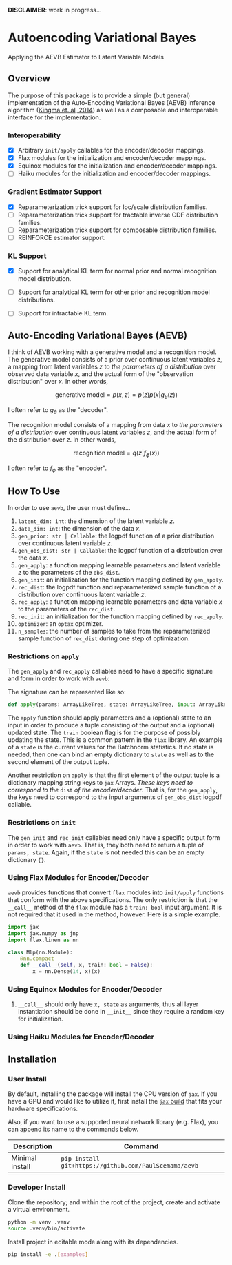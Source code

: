 **DISCLAIMER**: work in progress...

# Autoencoding Variational Bayes
Applying the AEVB Estimator to Latent Variable Models

## Overview

The purpose of this package is to provide a simple (but general) implementation of the Auto-Encoding Variational Bayes (AEVB) inference algorithm ([Kingma et. al, 2014](https://arxiv.org/abs/1312.6114)) as well as a composable and interoperable interface for the implementation.

### Interoperability
- [x] Arbitrary `init/apply` callables for the encoder/decoder mappings.
- [x] Flax modules for the initialization and encoder/decoder mappings.
- [x] Equinox modules for the initialization and encoder/decoder mappings.
- [ ] Haiku modules for the initialization and encoder/decoder mappings.

### Gradient Estimator Support
- [x] Reparameterization trick support for loc/scale distribution families.
- [ ] Reparameterization trick support for tractable inverse CDF distribution families.
- [ ] Reparameterization trick support for composable distribution families.
- [ ] REINFORCE estimator support.

### KL Support
- [x] Support for analytical KL term for normal prior and normal recognition model distribution. 
- [ ] Support for analytical KL term for other prior and recognition model distributions.
- [ ] Support for intractable KL term.


## Auto-Encoding Variational Bayes (AEVB)

I think of AEVB working with a generative model and a recognition model. The generative model consists of a prior over continuous latent variables $z$, a mapping from latent variables $z$ to *the parameters of a distribution* over observed data variable $x$, and the actual form of the "observation distribution" over $x$. In other words,

$$
\text{generative model} = p(x,z) = p(z)p(x|g_{\theta}(z))
$$

I often refer to $g_{\theta}$ as the "decoder". 

The recognition model consists of a mapping from data $x$ to *the parameters of a distribution* over continuous latent variables $z$, and the actual form of the distribution over $z$. In other words,

$$
\text{recognition model} = q(z|f_{\phi}(x))
$$

I often refer to $f_{\phi}$ as the "encoder". 


## How To Use

In order to use `aevb`, the user must define...

1. `latent_dim: int`: the dimension of the latent variable $z$. 
2. `data_dim: int`: the dimension of the data $x$. 
3. `gen_prior: str | Callable`: the logpdf function of a prior distribution over continuous latent variable $z$. 
4. `gen_obs_dist: str | Callable`: the logpdf function of a distribution over the data $x$.
6. `gen_apply`: a function mapping learnable parameters and latent variable $z$ to the parameters of the `obs_dist`.
7. `gen_init`: an initialization for the function mapping defined by `gen_apply`. 
8. `rec_dist`: the logpdf function and reparameterized sample function of a distribution over continuous latent variable $z$. 
9. `rec_apply`: a function mapping learnable parameters and data variable $x$ to the parameters of the `rec_dist`.
10. `rec_init`: an initialization for the function mapping defined by `rec_apply`. 
11. `optimizer`: an `optax` optimizer.
12. `n_samples`: the number of samples to take from the reparameterized sample function of `rec_dist` during one step of optimization. 

### Restrictions on `apply`
The `gen_apply` and `rec_apply` callables need to have a specific signature and form in order to work with `aevb`:

The signature can be represented like so:
```python
def apply(params: ArrayLikeTree, state: ArrayLikeTree, input: ArrayLike, train: bool): -> tuple[Dict[str, Array], ArrayLikeTree]
```

The `apply` function should apply parameters and a (optional) state to an input in order to produce a tuple consisting of the output and a (optional) updated state. The `train` boolean flag is for the purpose of possibly updating the state. This is a common pattern in the `flax` library. An example of a `state` is the current values for the Batchnorm statistics. If no state is needed, then one can bind an empty dictionary to `state` as well as to the second element of the output tuple. 

Another restriction on `apply` is that the first element of the output tuple is a dictionary mapping string keys to `jax` Arrays. *These keys need to correspond to the* `dist` *of the encoder/decoder*. That is, for the `gen_apply`, the keys need to correspond to the input arguments of `gen_obs_dist` logpdf callable.


### Restrictions on `init`
The `gen_init` and `rec_init` callables need only have a specific output form in order to work with `aevb`. That is, they both need to return a tuple of `params, state`. Again, if the `state` is not needed this can be an empty dictionary `{}`. 

### Using Flax Modules for Encoder/Decoder
`aevb` provides functions that convert `flax` modules into `init/apply` functions that conform with the above specifications. The only restriction is that the `__call__` method of the `flax` module has a `train: bool` input argument. It is not required that it used in the method, however. Here is a simple example.

```python
import jax
import jax.numpy as jnp
import flax.linen as nn

class Mlp(nn.Module):
    @nn.compact
    def __call__(self, x, train: bool = False):
        x = nn.Dense(14, x)(x)


```

### Using Equinox Modules for Encoder/Decoder

1.  `__call__` should only have `x, state` as arguments, thus all layer instantiation should be done in `__init__` since they require a random key for initialization.


### Using Haiku Modules for Encoder/Decoder



## Installation

### User Install
By default, installing the package will install the CPU version of `jax`. If you have a GPU and would like to utilize it, first install the [`jax` build](https://jax.readthedocs.io/en/latest/installation.html) that fits your hardware specifications. 

Also, if you want to use a supported neural network library (e.g. Flax), you can append its name to the commands below.

| Description | Command |
----------| ---------| 
| Minimal install | `pip install git+https://github.com/PaulScemama/aevb`|


<!-- |Install with example dependencies| `pip install 'git+https://github.com/PaulScemama/aevb[examples]'`| -->


### Developer Install
Clone the repository; and within the root of the project, create and activate a virtual environment.

```bash
python -m venv .venv
source .venv/bin/activate
```

Install project in editable mode along with its dependencies.

```bash
pip install -e .[examples]
```

